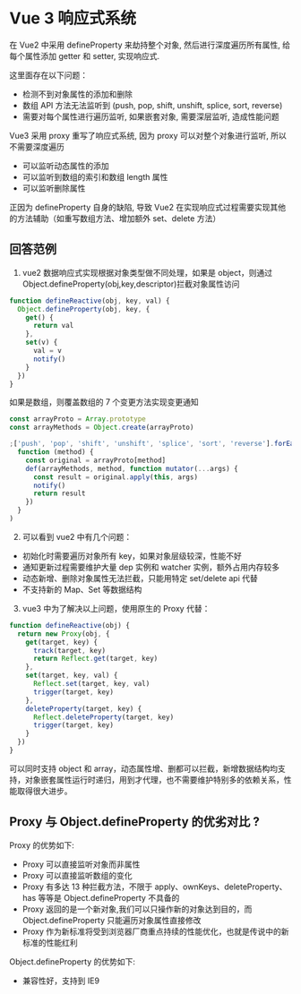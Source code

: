 # Vue 3 响应式系统

在 Vue2 中采用 defineProperty 来劫持整个对象, 然后进行深度遍历所有属性, 给每个属性添加 getter 和 setter, 实现响应式.

这里面存在以下问题：

- 检测不到对象属性的添加和删除
- 数组 API 方法无法监听到 (push, pop, shift, unshift, splice, sort, reverse)
- 需要对每个属性进行遍历监听, 如果嵌套对象, 需要深层监听, 造成性能问题

Vue3 采用 proxy 重写了响应式系统, 因为 proxy 可以对整个对象进行监听, 所以不需要深度遍历

- 可以监听动态属性的添加
- 可以监听到数组的索引和数组 length 属性
- 可以监听删除属性

正因为 defineProperty 自身的缺陷, 导致 Vue2 在实现响应式过程需要实现其他的方法辅助（如重写数组方法、增加额外 set、delete 方法）

## 回答范例

1. vue2 数据响应式实现根据对象类型做不同处理，如果是 object，则通过 Object.defineProperty(obj,key,descriptor)拦截对象属性访问

```js
function defineReactive(obj, key, val) {
  Object.defineProperty(obj, key, {
    get() {
      return val
    },
    set(v) {
      val = v
      notify()
    }
  })
}
```

如果是数组，则覆盖数组的 7 个变更方法实现变更通知

```js
const arrayProto = Array.prototype
const arrayMethods = Object.create(arrayProto)

;['push', 'pop', 'shift', 'unshift', 'splice', 'sort', 'reverse'].forEach(
  function (method) {
    const original = arrayProto[method]
    def(arrayMethods, method, function mutator(...args) {
      const result = original.apply(this, args)
      notify()
      return result
    })
  }
)
```

2. 可以看到 vue2 中有几个问题：

- 初始化时需要遍历对象所有 key，如果对象层级较深，性能不好
- 通知更新过程需要维护大量 dep 实例和 watcher 实例，额外占用内存较多
- 动态新增、删除对象属性无法拦截，只能用特定 set/delete api 代替
- 不支持新的 Map、Set 等数据结构

3. vue3 中为了解决以上问题，使用原生的 Proxy 代替：

```js
function defineReactive(obj) {
  return new Proxy(obj, {
    get(target, key) {
      track(target, key)
      return Reflect.get(target, key)
    },
    set(target, key, val) {
      Reflect.set(target, key, val)
      trigger(target, key)
    },
    deleteProperty(target, key) {
      Reflect.deleteProperty(target, key)
      trigger(target, key)
    }
  })
}
```

可以同时支持 object 和 array，动态属性增、删都可以拦截，新增数据结构均支持，对象嵌套属性运行时递归，用到才代理，也不需要维护特别多的依赖关系，性能取得很大进步。

## Proxy 与 Object.defineProperty 的优劣对比 ?

Proxy 的优势如下:

- Proxy 可以直接监听对象而非属性
- Proxy 可以直接监听数组的变化
- Proxy 有多达 13 种拦截方法，不限于 apply、ownKeys、deleteProperty、has 等等是 Object.defineProperty 不具备的
- Proxy 返回的是一个新对象,我们可以只操作新的对象达到目的，而 Object.defineProperty 只能遍历对象属性直接修改
- Proxy 作为新标准将受到浏览器厂商重点持续的性能优化，也就是传说中的新标准的性能红利

Object.defineProperty 的优势如下:

- 兼容性好，支持到 IE9

#

